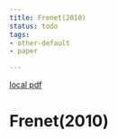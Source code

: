 ```yaml
---
title: Frenet(2010)
status: todo
tags:
- other-default
- paper

---
```


[local pdf](../../../pdfs/2010-frenet.pdf)

# Frenet(2010)
